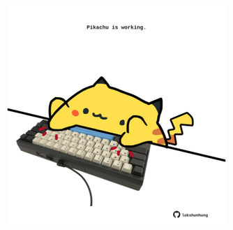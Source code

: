 <!-- built at 20/01/2025, 20:00:38 UTC -->
<p align="center">
  <img width="500" height="500" src="./ReadmeImage.svg">
</p>
